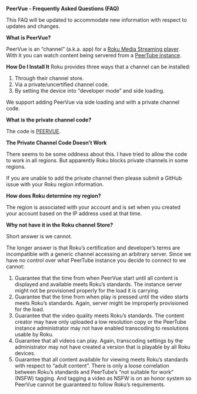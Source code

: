 **PeerVue - Frequently Asked Questions (FAQ)**

This FAQ will be updated to accommodate new information with respect to updates and changes.

**What is PeerVue?**

PeerVue is an “channel” (a.k.a. app) for a [Roku Media Streaming player](https://en.wikipedia.org/wiki/Roku#Roku_streaming_players). With it you can watch content being servered from a [PeerTube instance](https://joinpeertube.org/).

**How Do I Install It**
Roku provides three ways that a channel can be installed:

1. Through their channel store.
2. Via a private/uncertified channel code.
3. By setting the device into “developer mode” and side loading.

We support adding PeerVue via side loading and with a private channel code.

**What is the private channel code?**

The code is [PEERVUE](https://my.roku.com/add/PEERVUE).

**The Private Channel Code Doesn’t Work**

There seems to be some oddness about this. I have tried to allow the code to work in all regions. But apparently Roku blocks private channels in some regions.

If you are unable to add the private channel then please submit a GitHub issue with your Roku region information.

**How does Roku determine my region?**

The region is associated with your account and is set when you created your account based on the IP address used at that time.

**Why not have it in the Roku channel Store?**

Short answer is we cannot.

The longer answer is that Roku’s certification and developer’s terms are incompatible with a generic channel accessing an arbitrary server. Since we have no control over what PeerTube instance you decide to connect to we cannot:
1. Guarantee that the time from when PeerVue start until all content is displayed and available meets Roku’s standards. The instance server might not be provisioned properly for the load it is carrying.
2. Guarantee that the time from when play is pressed until the video starts meets Roku’s standards. Again, server might be improperly provisioned for the load.
3. Guarantee that the video quality meets Roku’s standards. The content creator may have only uploaded a low resolution copy or the PeerTube instance administrator may not have enabled transcoding to resolutions usable by Roku.
4. Guarantee that all videos can play. Again, transcoding settings by the administrator may not have created a version that is playable by all Roku devices.
5. Guarantee that all content available for viewing meets Roku’s standards with respect to “adult content”. There is only a loose correlation between Roku’s standards and PeerTube’s “not suitable for work” (NSFW) tagging. And tagging a video as NSFW is on an honor system so PeerVue cannot be guaranteed to follow Roku’s requirements.
